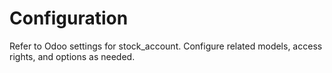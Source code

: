 # Configuration

Refer to Odoo settings for stock_account. Configure related models, access rights, and options as needed.
